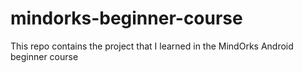 # mindorks-beginner-course
This repo contains the project that I learned in the
MindOrks Android beginner course

